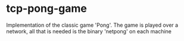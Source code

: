 # tcp-pong-game
Implementation of the classic game 'Pong'. The game is played over a network, all that is needed is the binary 'netpong' on each machine

